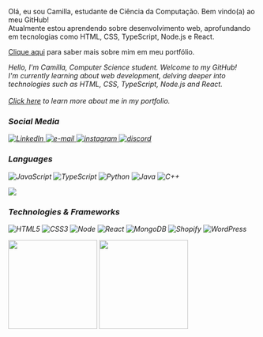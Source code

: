 
<p>Olá, eu sou Camilla, estudante de Ciência da Computação. Bem vindo(a) ao meu GitHub!<br>Atualmente estou aprendendo sobre desenvolvimento web, aprofundando em tecnologias como HTML, CSS, TypeScript, Node.js e React.<br>
    <p><a href="https://camillamendesdev.vercel.app" target="_blank">Clique aqui</a> para saber mais sobre mim em meu portfólio.</p>
    <i>Hello, I'm Camilla, Computer Science student. Welcome to my GitHub!<br>I'm currently learning about web development, delving deeper into technologies such as HTML, CSS, TypeScript, Node.js and React.<i><br><br>
        <i><a href="https://camillamendesdev.vercel.app" target="_blank">Click here</a> to learn more about me in my portfolio.</i>
    <h3>Social Media</h3>
    <a href="https://www.linkedin.com/in/camillamendess/">
        <img src="https://img.shields.io/badge/LinkedIn-312E38?style=flat-square&logo=linkedin" alt="LinkedIn">
    </a>
    <a href="mailto:milla_mendes83@hotmail.com">
        <img src="https://img.shields.io/badge/Email-312E38?style=flat-square&logo=gmail&logoColor=white" alt="e-mail">
    </a>
    <a href="https://www.instagram.com/camillamendz/">
        <img src="https://img.shields.io/badge/Instagram-312E38?style=flat-square&logo=instagram" alt="instagram">
    </a>
        <a href="https://discord.com/channels/@camillamendes">
            <img src="https://img.shields.io/badge/Discord-312E38?style=flat-square&logo=discord" alt="discord">
    </a>
</p>

### Languages

![JavaScript](https://img.shields.io/badge/javascript-312E38?style=for-the-badge&logo=javascript)
![TypeScript](https://img.shields.io/badge/typescript-312E38?style=for-the-badge&logo=typescript)
![Python](https://img.shields.io/badge/python-312E38?style=for-the-badge&logo=python)
![Java](https://img.shields.io/badge/java-312E38?style=for-the-badge&logo=openjdk)
![C++](https://img.shields.io/badge/C++-312E38?style=for-the-badge&logo=c%2B%2B)

<img src="https://github-readme-stats.vercel.app/api/top-langs/?username=camillamendess&layout=compact&theme=tokyonight"/>

### Technologies & Frameworks

![HTML5](https://img.shields.io/badge/html5-312E38?style=for-the-badge&logo=html5)
![CSS3](https://img.shields.io/badge/css3-312E38?style=for-the-badge&logo=css3)
![Node](https://img.shields.io/badge/node.js-312E38?style=for-the-badge&logo=node.js)
![React](https://img.shields.io/badge/react-312E38?style=for-the-badge&logo=react)
![MongoDB](https://img.shields.io/badge/mongodb-312E38?style=for-the-badge&logo=mongodb)
![Shopify](https://img.shields.io/badge/shopify-312E38?style=for-the-badge&logo=shopify)
![WordPress](https://img.shields.io/badge/wordpress-312E38?style=for-the-badge&logo=wordpress)

<img src="http://github-profile-summary-cards.vercel.app/api/cards/most-commit-language?username=camillamendess&layout=donut&theme=tokyonight" height="180em"/>
<img src="http://github-profile-summary-cards.vercel.app/api/cards/repos-per-language?username=camillamendess&layout=donut&theme=tokyonight" height="180em"/>









